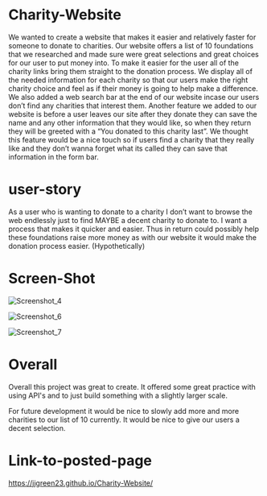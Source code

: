 # Charity-Website
We wanted to create a website that makes it easier and relatively faster for someone to donate to charities.
Our website offers a list of 10 foundations that we researched and made sure were great selections and great choices for our user to put money into. 
To make it easier for the user all of the charity links bring them straight to the donation process. 
We display all of the needed information for each charity so that our users make the right charity choice and feel as if their money is going to help make a difference. 
We also added a web search bar at the end of our website incase our users don’t find any charities that interest them. 
Another feature we added to our website is before a user leaves our site after they donate
they can save the name and any other information that they would like, so when they return they will 
be greeted with a “You donated to this charity last”. We thought this feature would be a nice touch so if 
users find a charity that they really like and they don’t wanna forget what its called they can save that 
information in the form bar.

# user-story

As a user who is wanting to donate to a charity
I don’t want to browse the web endlessly just to find MAYBE a decent charity to donate to. 
I want a process that makes it quicker and easier.
Thus in return could possibly help these foundations raise more money as with our website it would make the donation process easier.  (Hypothetically)

# Screen-Shot
![Screenshot_4](https://user-images.githubusercontent.com/79290402/121441135-743d4c00-c946-11eb-8621-740285987d58.png)

![Screenshot_6](https://user-images.githubusercontent.com/79290402/121441180-8a4b0c80-c946-11eb-88c0-e42af0f3a052.png)

![Screenshot_7](https://user-images.githubusercontent.com/79290402/121441215-98992880-c946-11eb-8ec7-9f02aeacf372.png)

# Overall

Overall this project was great to create. It offered some great practice with using API's and to just build something with a slightly larger scale.

For future development it would be nice to slowly add more and more charities to our list of 10 currently. It would be nice to give our users a decent selection.
# Link-to-posted-page
https://jjgreen23.github.io/Charity-Website/
